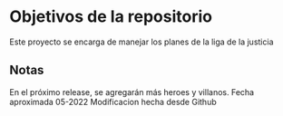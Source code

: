 # Objetivos de la repositorio

Este proyecto se encarga de manejar los planes de la liga de la justicia


## Notas
En el próximo release, se agregarán más heroes y villanos.
Fecha aproximada 05-2022
Modificacion hecha desde Github
